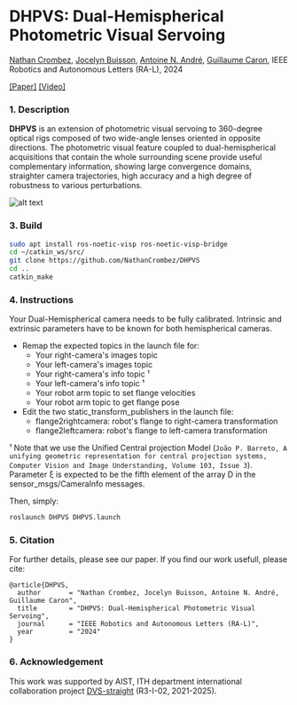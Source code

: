 # DHPVS: Dual-Hemispherical Photometric Visual Servoing
[Nathan Crombez](http://nathancrombez.free.fr/), [Jocelyn Buisson](https://www.ciad-lab.fr/jocelyn_buisson/), [Antoine N. André](https://antoineandre.github.io/), [Guillaume Caron](https://home.mis.u-picardie.fr/~g-caron), IEEE Robotics and Autonomous Letters (RA-L), 2024

[[Paper]](http://nathancrombez.free.fr/) [[Video]](https://www.youtube.com/watch?v=hoYNN9570LE)

### 1. Description
**DHPVS** is an extension of photometric visual servoing to 360-degree optical rigs
composed of two wide-angle lenses oriented in opposite directions.
The photometric visual feature coupled to dual-hemispherical
acquisitions that contain the whole surrounding scene provide
useful complementary information, showing large convergence domains,
straighter camera trajectories, high accuracy and a high degree of 
robustness to various perturbations.

![alt text](https://raw.githubusercontent.com/NathanCrombez/DHPVS/main/img/DHPVS.gif)

### 3. Build
```bash
sudo apt install ros-noetic-visp ros-noetic-visp-bridge
cd ~/catkin_ws/src/
git clone https://github.com/NathanCrombez/DHPVS
cd ..
catkin_make
```

### 4. Instructions
Your Dual-Hemispherical camera needs to be fully calibrated.
Intrinsic and extrinsic parameters have to be known for both hemispherical cameras.
* Remap the expected topics in the launch file for: 
  * Your right-camera's images topic
  * Your left-camera's images topic
  * Your right-camera's info topic ¹
  * Your left-camera's info topic ¹
  * Your robot arm topic to set flange velocities
  * Your robot arm topic to get flange pose
* Edit the two static_transform_publishers in the launch file:
  * flange2rightcamera: robot's flange to right-camera transformation
  * flange2leftcamera: robot's flange to left-camera transformation 

¹ Note that we use the Unified Central projection Model (`João P. Barreto,
A unifying geometric representation for central projection systems,
Computer Vision and Image Understanding, Volume 103, Issue 3`). 
Parameter ξ is expected to be the fifth element of the array D in the sensor_msgs/CameraInfo messages.

Then, simply:
```bash
roslaunch DHPVS DHPVS.launch
```

### 5. Citation

For further details, please see our paper. If you find our work usefull, please cite:
```
@article{DHPVS,
  author       = "Nathan Crombez, Jocelyn Buisson, Antoine N. André, Guillaume Caron", 
  title        = "DHPVS: Dual-Hemispherical Photometric Visual Servoing",
  journal      = "IEEE Robotics and Autonomous Letters (RA-L)",
  year         = "2024"
}
```

### 6. Acknowledgement
This work was supported by AIST, ITH department international collaboration project [DVS-straight](https://unit.aist.go.jp/jrl-22022/en/projects/project-dvsstraight.html) (R3-I-02, 2021-2025).